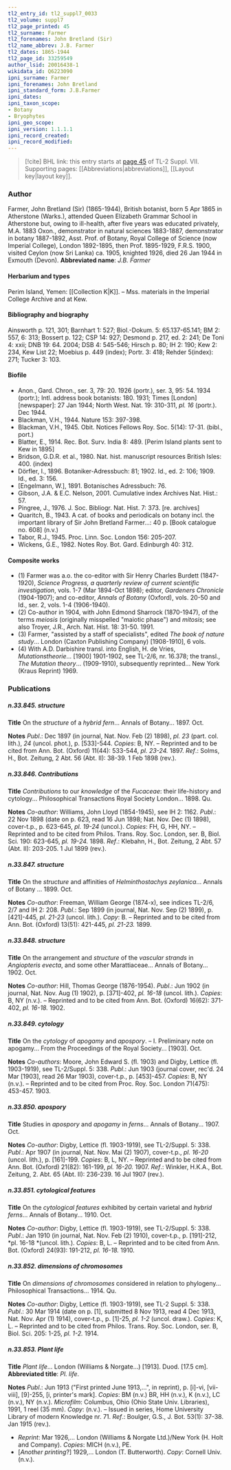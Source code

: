 ```yaml
---
tl2_entry_id: tl2_suppl7_0033
tl2_volume: suppl7
tl2_page_printed: 45
tl2_surname: Farmer
tl2_forenames: John Bretland (Sir)
tl2_name_abbrev: J.B. Farmer
tl2_dates: 1865-1944
tl2_page_id: 33259549
author_lsid: 20016438-1
wikidata_id: Q6223090
ipni_surname: Farmer
ipni_forenames: John Bretland
ipni_standard_form: J.B.Farmer
ipni_dates: 
ipni_taxon_scope: 
- Botany
- Bryophytes
ipni_geo_scope: 
ipni_version: 1.1.1.1
ipni_record_created: 
ipni_record_modified:
---
```



> [!cite] BHL link: this entry starts at [page 45](https://www.biodiversitylibrary.org/page/33259549) of TL-2 Suppl. VII.
> Supporting pages: [[Abbreviations|abbreviations]], [[Layout key|layout key]].

### Author

Farmer, John Bretland (Sir) (1865-1944), British botanist, born 5 Apr 1865 in Atherstone (Warks.), attended Queen Elizabeth Grammar School in Atherstone but, owing to ill-health, after five years was educated privately, M.A. 1883 Oxon., demonstrator in natural sciences 1883-1887, demonstrator in botany 1887-1892, Asst. Prof. of Botany, Royal College of Science (now Imperial College), London 1892-1895, then Prof. 1895-1929, F.R.S. 1900, visited Ceylon (now Sri Lanka) ca. 1905, knighted 1926, died 26 Jan 1944 in Exmouth (Devon). 
**Abbreviated name**: *J.B. Farmer*

#### Herbarium and types

Perim Island, Yemen: [[Collection K|K]]. – Mss. materials in the Imperial College Archive and at Kew.

#### Bibliography and biography

Ainsworth p. 121, 301; Barnhart 1: 527; Biol.-Dokum. 5: 65.137-65.141; BM 2: 557, 6: 313; Bossert p. 122; CSP 14: 927; Desmond p. 217, ed. 2: 241; De Toni 4: xxii; DNB 19: 64. 2004; DSB 4: 545-546; Hirsch p. 80; IH 2: 190; Kew 2: 234, Kew List 22; Moebius p. 449 (index); Portr. 3: 418; Rehder 5(index): 271; Tucker 3: 103.

#### Biofile

- Anon., Gard. Chron., ser. 3, 79: 20. 1926 (portr.), ser. 3, 95: 54. 1934 (portr.); Intl. address book botanists: 180. 1931; Times \[London\] \[newspaper\]: 27 Jan 1944; North West. Nat. 19: 310-311, *pl. 16* (portr.). Dec 1944.
- Blackman, V.H., 1944. Nature 153: 397-398.
- Blackman, V.H., 1945. Obit. Notices Fellows Roy. Soc. 5(14): 17-31. (bibl., port.)
- Blatter, E., 1914. Rec. Bot. Surv. India 8: 489. \[Perim Island plants sent to Kew in 1895\]
- Bridson, G.D.R. et al., 1980. Nat. hist. manuscript resources British Isles: 400. (index)
- Dörfler, I., 1896. Botaniker-Adressbuch: 81; 1902. Id., ed. 2: 106; 1909. Id., ed. 3: 156.
- \[Engelmann, W.\], 1891. Botanisches Adressbuch: 76.
- Gibson, J.A. & E.C. Nelson, 2001. Cumulative index Archives Nat. Hist.: 57.
- Pingree, J., 1976. J. Soc. Bibliogr. Nat. Hist. 7: 373. \[re. archives\]
- Quaritch, B., 1943. A cat. of books and periodicals on botany incl. the important library of Sir John Bretland Farmer...: 40 p. \[Book catalogue no. 608\] (n.v.)
- Tabor, R.J., 1945. Proc. Linn. Soc. London 156: 205-207.
- Wickens, G.E., 1982. Notes Roy. Bot. Gard. Edinburgh 40: 312.

#### Composite works

- (1) Farmer was a.o. the co-editor with Sir Henry Charles Burdett (1847-1920), *Science Progress, a quarterly review of current scientific investigation*, vols. 1-7 (Mar 1894-Oct 1898); editor, *Gardeners Chronicle* (1904-1907); and co-editor, *Annals of Botany* (Oxford), vols. 20-50 and Id., ser. 2, vols. 1-4 (1906-1940).
- (2) Co-author in 1904, with John Edmond Sharrock (1870-1947), of the terms *meiosis* (originally misspelled "maiotic phase") and *mitosis*; see also Troyer, J.R., Arch. Nat. Hist. 18: 31-50. 1991.
- (3) Farmer, "assisted by a staff of specialists", edited *The book of nature study*... London (Caxton Publishing Company) \[1908-1910\], 6 vols.
- (4) With A.D. Darbishire transl. into English, H. de Vries, *Mutationstheorie*... \[1900\] 1901-1902, see TL-2/6, nr. 16.378; the transl., *The Mutation theory*... (1909-1910), subsequently reprinted... New York (Kraus Reprint) 1969.

### Publications

##### n.33.845. structure

**Title**
On the *structure* of a *hybrid fern*... Annals of Botany... 1897. Oct.

**Notes**
*Publ*.: Dec 1897 (in journal, Nat. Nov. Feb (2) 1898), *pl. 23* (part. col. lith.), *24* (uncol. phot.), p. \[533\]-544. *Copies*: B, NY. – Reprinted and to be cited from Ann. Bot. (Oxford) 11(44): 533-544, *pl. 23-24.* 1897.
*Ref*.: Solms, H., Bot. Zeitung, 2 Abt. 56 (Abt. II): 38-39. 1 Feb 1898 (rev.).

##### n.33.846. Contributions

**Title**
*Contributions* to our *knowledge* of the *Fucaceae*: their life-history and cytology... Philosophical Transactions Royal Society London... 1898. Qu.

**Notes**
*Co-author*: Williams, John Lloyd (1854-1945), see IH 2: 1162.
*Publ*.: 22 Nov 1898 (date on p. 623, read 16 Jun 1898; Nat. Nov. Dec (1) 1898), cover-t.p., p. 623-645, *pl. 19-24* (uncol.). *Copies*: FH, G, HH, NY. – Reprinted and to be cited from Philos. Trans. Roy. Soc. London, ser. B, Biol. Sci. 190: 623-645, *pl. 19-24.* 1898.
*Ref*.: Klebahn, H., Bot. Zeitung, 2 Abt. 57 (Abt. II): 203-205. 1 Jul 1899 (rev.).

##### n.33.847. structure

**Title**
On the *structure* and affinities of *Helminthostachys zeylanica*... Annals of Botany ... 1899. Oct.

**Notes**
*Co-author*: Freeman, William George (1874-x), see indices TL-2/6, 2/7 and IH 2: 208.
*Publ*.: Sep 1899 (in journal, Nat. Nov. Sep (2) 1899), p. \[421\]-445, *pl. 21-23* (uncol. lith.).
*Copy*: B. – Reprinted and to be cited from Ann. Bot. (Oxford) 13(51): 421-445, *pl. 21-23.* 1899.

##### n.33.848. structure

**Title**
On the arrangement and *structure* of the *vascular strands* in *Angiopteris evecta*, and some other Marattiaceae... Annals of Botany... 1902. Oct.

**Notes**
*Co-author*: Hill, Thomas George (1876-1954).
*Publ*.: Jun 1902 (in journal, Nat. Nov. Aug (1) 1902), p. \[371\]-402, *pl. 16-18* (uncol. lith.).
*Copies*: B, NY (n.v.). – Reprinted and to be cited from Ann. Bot. (Oxford) 16(62): 371-402, *pl. 16-18.* 1902.

##### n.33.849. cytology

**Title**
On the *cytology* of *apogamy* and *apospory*. – I. Preliminary note on apogamy... From the Proceedings of the Royal Society... \[1903\]. Oct.

**Notes**
*Co-authors*: Moore, John Edward S. (fl. 1903) and Digby, Lettice (fl. 1903-1919), see TL-2/Suppl. 5: 338.
*Publ*.: Jun 1903 (journal cover, rec'd. 24 Mar \[1903\], read 26 Mar 1903), cover-t.p., p. \[453\]-457. *Copies*: B, NY (n.v.). – Reprinted and to be cited from Proc. Roy. Soc. London 71(475): 453-457. 1903.

##### n.33.850. apospory

**Title**
Studies in *apospory* and *apogamy* in *ferns*... Annals of Botany... 1907. Oct.

**Notes**
*Co-author*: Digby, Lettice (fl. 1903-1919), see TL-2/Suppl. 5: 338.
*Publ*.: Apr 1907 (in journal, Nat. Nov. Mai (2) 1907), cover-t.p., *pl. 16-20* (uncol. lith.), p. \[161\]-199. *Copies*: B, L, NY. – Reprinted and to be cited from Ann. Bot. (Oxford) 21(82): 161-199, *pl. 16-20.* 1907.
*Ref*.: Winkler, H.K.A., Bot. Zeitung, 2. Abt. 65 (Abt. II): 236-239. 16 Jul 1907 (rev.).

##### n.33.851. cytological features

**Title**
On the *cytological features* exhibited by certain varietal and *hybrid ferns*... Annals of Botany... 1910. Oct.

**Notes**
*Co-author*: Digby, Lettice (fl. 1903-1919), see TL-2/Suppl. 5: 338.
*Publ*.: Jan 1910 (in journal, Nat. Nov. Feb (2) 1910), cover-t.p., p. \[191\]-212, *pl. 16-18 *(uncol. lith.). *Copies*: B, L. – Reprinted and to be cited from Ann. Bot. (Oxford) 24(93): 191-212, *pl. 16-18.* 1910.

##### n.33.852. dimensions of chromosomes

**Title**
On *dimensions of chromosomes* considered in relation to phylogeny... Philosophical Transactions... 1914. Qu.

**Notes**
*Co-author*: Digby, Lettice (fl. 1903-1919), see TL-2 Suppl. 5: 338.
*Publ*.: 30 Mar 1914 (date on p. \[1\], submitted 8 Nov 1913, read 4 Dec 1913, Nat. Nov. Apr (1) 1914), cover-t.p., p. \[1\]-25, *pl. 1-2* (uncol. draw.). *Copies*: K, L. – Reprinted and to be cited from Philos. Trans. Roy. Soc. London, ser. B, Biol. Sci. 205: 1-25, *pl. 1-2.* 1914.

##### n.33.853. Plant life

**Title**
*Plant life*... London (Williams & Norgate...) \[1913\]. Duod. \[17.5 cm\].
**Abbreviated title**: *Pl. life*.

**Notes**
*Publ*.: Jun 1913 ("First printed June 1913,...", in reprint), p. \[i\]-vi, \[vii-viii\], \[9\]-255, \[i, printer's mark\]. *Copies*: BM (n.v.) BR, HH (n.v.), K (n.v.), LC (n.v.), NY (n.v.). *Microfilm*: Columbus, Ohio (Ohio State Univ. Libraries), 1991, 1 reel (35 mm). *Copy*: (n.v.). – Issued in series, Home University Library of modern Knowledge nr. 71.
*Ref*.: Boulger, G.S., J. Bot. 53(1): 37-38. Jan 1915 (rev.).
- *Reprint*: Mar 1926,... London (Williams & Norgate Ltd.)/New York (H. Holt and Company). *Copies*: MICH (n.v.), PE.
- \[*Another printing*?\] 1929,... London (T. Butterworth). *Copy*: Cornell Univ. (n.v.).

